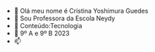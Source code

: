 - 👋 Olá meu nome é Cristina Yoshimura Guedes
- 👀 Sou Professora  da Escola Neydy
- 🌱 Conteúdo:Tecnologia 
- 💞️ 9º A e 9º B 2023
- 📫 
<!---
ProfessoraCrisY/ProfessoraCrisY is a ✨ special ✨ repository because its `README.md` (this file) appears on your GitHub profile.
You can click the Preview link to take a look at your changes.
--->
